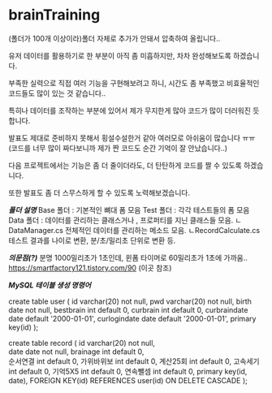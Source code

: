 # brainTraining

(폴더가 100개 이상이라)폴더 자체로 추가가 안돼서 압축하여 올립니다..

유저 데이터를 활용하기로 한 부분이 아직 좀 미흡하지만, 차차 완성해보도록 하겠습니다.

부족한 실력으로 직접 여러 기능을 구현해보려고 하니, 시간도 좀 부족했고 비효율적인 코드들도 많이 있는 것 같습니다..

특히나 데이터를 조작하는 부분에 있어서 제가 무지한게 많아 코드가 많이 더러워진 듯 합니다.

발표도 제대로 준비하지 못해서 횡설수설한거 같아 여러모로 아쉬움이 많습니다 ㅠㅠ
(코드를 너무 많이 짜다보니까 제가 짠 코드도 순간 기억이 잘 안났습니다..)

다음 프로젝트에서는 기능은 좀 더 줄이더라도, 더 탄탄하게 코드를 짤 수 있도록 하겠습니다. 

또한 발표도 좀 더 스무스하게 할 수 있도록 노력해보겠습니다.

***폴더 설명***
Base 폴더 : 기본적인 뼈대 폼 모음
Test 폴더 : 각각 테스트들의 폼 모음
Data 폴더 : 데이터를 관리하는 클래스거나 , 프로퍼티를 지닌 클래스들 모음.
            ㄴDataManager.cs 전체적인 데이터를 관리하는 메소드 모음. 
            ㄴRecordCalculate.cs 테스트 결과를 나이로 변환, 분/초/밀리초 단위로 변환 등. 

***의문점(?)***
분명 1000밀리초가 1초인데, 윈폼 타이머로 60밀리초가 1초에 가까움..
https://smartfactory121.tistory.com/90 (이곳 참조)
            
***MySQL 테이블 생성 명령어***

create table user (
  id varchar(20) not null,
  pwd varchar(20) not null,
  birth date not null,
  bestbrain int default 0,
  curbrain int default 0,
  curbraindate date default '2000-01-01',
  curlogindate date default '2000-01-01',
  primary key(id)
);

create table record (
  id varchar(20) not null,	
  date date not null,
  brainage int default 0,	
  순서연결 int default 0,
  가위바위보 int default 0,
  계산25회 int default 0,
  고속세기 int default 0, 
  기억5X5 int default 0,
  연속뺄셈 int default 0,
  primary key(id, date),
  FOREIGN KEY(id) REFERENCES user(id) ON DELETE CASCADE
);
